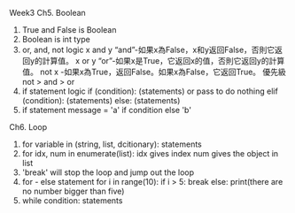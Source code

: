 Week3
Ch5. Boolean
1. True and False is Boolean
2. Boolean is int type
3. or, and, not logic
    x and y “and”-如果x為False，x和y返回False，否則它返回y的計算值。
    x or y “or”-如果x是True，它返回x的值，否則它返回y的計算值。
    not x -如果x為True，返回False。如果x為False，它返回True。
    優先級 not > and > or
4. if statement logic
    if (condition):
        (statements) or pass to do nothing
    elif (condition):
        (statements)
    else:
        (statements)
5. if statement
    message = 'a' if condition else 'b'

Ch6. Loop
1. for variable in (string, list, dcitionary):
    statements
2. for idx, num in enumerate(list):
    idx gives index
    num gives the object in list
3. 'break' will stop the loop and jump out the loop
4. for - else statement
    for i in range(10):
        if i > 5:
            break
    else:
        print(there are no number bigger than five)
5. while condition:
    statements
    
